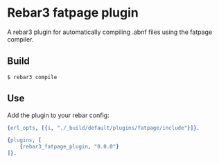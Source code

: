Rebar3 fatpage plugin
=====

A rebar3 plugin for automatically compiling .abnf files using the fatpage compiler.

Build
-----

    $ rebar3 compile

Use
---

Add the plugin to your rebar config:

```erlang
{erl_opts, [{i, "./_build/default/plugins/fatpage/include"}]}.

{plugins, [
    {rebar3_fatpage_plugin, "0.0.0"}
]}.
```
